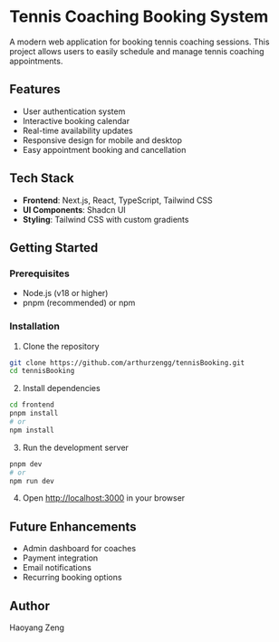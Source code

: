 # Tennis Coaching Booking System

A modern web application for booking tennis coaching sessions. This project allows users to easily schedule and manage tennis coaching appointments.

## Features

- User authentication system
- Interactive booking calendar
- Real-time availability updates
- Responsive design for mobile and desktop
- Easy appointment booking and cancellation

## Tech Stack

- **Frontend**: Next.js, React, TypeScript, Tailwind CSS
- **UI Components**: Shadcn UI
- **Styling**: Tailwind CSS with custom gradients

## Getting Started

### Prerequisites

- Node.js (v18 or higher)
- pnpm (recommended) or npm

### Installation

1. Clone the repository
```bash
git clone https://github.com/arthurzengg/tennisBooking.git
cd tennisBooking
```

2. Install dependencies
```bash
cd frontend
pnpm install
# or
npm install
```

3. Run the development server
```bash
pnpm dev
# or
npm run dev
```

4. Open [http://localhost:3000](http://localhost:3000) in your browser

## Future Enhancements

- Admin dashboard for coaches
- Payment integration
- Email notifications
- Recurring booking options


## Author

Haoyang Zeng